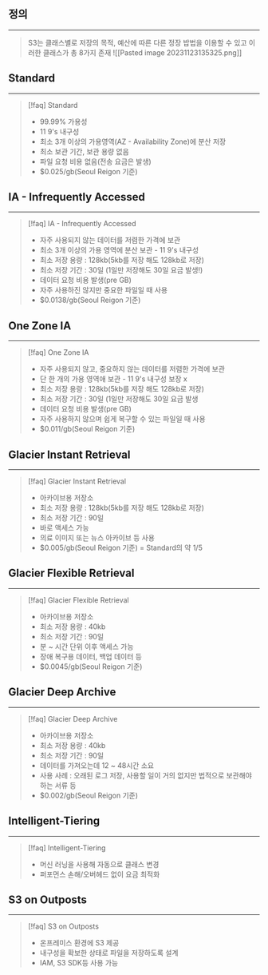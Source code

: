 
## 정의
---
>S3는 클래스별로 저장의 목적, 예산에 따른 다른 정장 밥법을 이용할 수 있고
>이러한 클래스가 총 8가지 존재 
>![[Pasted image 20231123135325.png]]

## Standard
---
> [!faq] Standard
> - 99.99% 가용성
> - 11 9's 내구성
> - 최소 3개 이상의 가용영역(AZ - Availability Zone)에 분산 저장
> - 최소 보관 기간, 보관 용량 없음
> - 파일 요청 비용 없음(전송 요금은 발생)
> - $0.025/gb(Seoul Reigon 기준)

## IA - Infrequently Accessed
---
>[!faq] IA - Infrequently Accessed
>- 자주 사용되지 않는 데이터를 저렴한 가격에 보관
>- 최소 3개 이상의 가용 영역에 분산 보관 - 11 9's 내구성
>- 최소 저장 용량 : 128kb(5kb를 저장 해도 128kb로 저장)
>- 최소 저장 기간 : 30일 (1일만 저장해도 30일 요금 발생!)
>- 데이터 요청 비용 발생(pre GB)
>- 자주 사용하진 않지만 중요한 파일일 때 사용
>- $0.0138/gb(Seoul Reigon 기준)

## One Zone IA
---
>[!faq] One Zone IA
>- 자주 사용되지 않고, 중요하지 않는 데이터를 저렴한 가격에 보관
>- 단 한 개의 가용 영역애 보관 - 11 9's 내구성 보장 x
>- 최소 저장 용량 : 128kb(5kb를 저장 해도 128kb로 저장)
>- 최소 저장 기간 : 30일 (1일만 저장해도 30일 요금 발생
>- 데이터 요청 비용 발생(pre GB)
>- 자주 사용하지 않으며 쉽게 복구할 수 있는 파일일 때 사용
>- $0.011/gb(Seoul Reigon 기준)

## Glacier Instant Retrieval
---
>[!faq] Glacier Instant Retrieval
>- 아카이브용 저장소
>- 최소 저장 용량 : 128kb(5kb를 저장 해도 128kb로 저장)
>- 최소 저장 기간 : 90일
>- 바로 액세스 가능
>- 의료 이미지 또는 뉴스 아카이브 등 사용
>- $0.005/gb(Seoul Reigon 기준) = Standard의 약 1/5

## Glacier Flexible Retrieval
---
>[!faq]  Glacier Flexible Retrieval
>- 아카이브용 저장소
>- 최소 저장 용량 : 40kb
>- 최소 저장 기간 : 90일
>- 분 ~ 시간 단위 이후 액세스 가능
>- 장애 복구용 데이터, 백업 데이터 등
>- $0.0045/gb(Seoul Reigon 기준)

## Glacier Deep Archive
---
>[!faq] Glacier Deep Archive
>- 아카이브용 저장소
>- 최소 저장 용량 : 40kb
>- 최소 저장 기간 : 90일
>- 데이터를 가져오는데 12 ~ 48시간 소요
>- 사용 사례 : 오래된 로그 저장, 사용할 일이 거의 없지만 법적으로 보관해야 하는 서류 등
>- $0.002/gb(Seoul Reigon 기준)

## Intelligent-Tiering
---
>[!faq] Intelligent-Tiering
>- 머신 러닝을 사용해 자동으로 클래스 변경
>- 퍼포먼스 손해/오버헤드 없이 요금 최적화

## S3 on Outposts
---
>[!faq] S3 on Outposts
>- 온프레미스 환경에 S3 제공
>- 내구성을 확보한 상태로 파일을 저장하도록 설계
>- IAM, S3 SDK등 사용 가능
